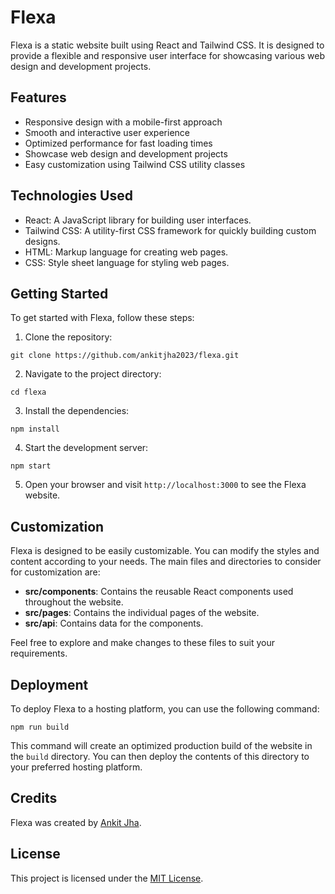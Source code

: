 # Flexa

Flexa is a static website built using React and Tailwind CSS. It is designed to provide a flexible and responsive user interface for showcasing various web design and development projects.

## Features

- Responsive design with a mobile-first approach
- Smooth and interactive user experience
- Optimized performance for fast loading times
- Showcase web design and development projects
- Easy customization using Tailwind CSS utility classes

## Technologies Used

- React: A JavaScript library for building user interfaces.
- Tailwind CSS: A utility-first CSS framework for quickly building custom designs.
- HTML: Markup language for creating web pages.
- CSS: Style sheet language for styling web pages.

## Getting Started

To get started with Flexa, follow these steps:

1. Clone the repository:

```
git clone https://github.com/ankitjha2023/flexa.git
```

2. Navigate to the project directory:

```
cd flexa
```

3. Install the dependencies:

```
npm install
```

4. Start the development server:

```
npm start
```

5. Open your browser and visit `http://localhost:3000` to see the Flexa website.

## Customization

Flexa is designed to be easily customizable. You can modify the styles and content according to your needs. The main files and directories to consider for customization are:

- **src/components**: Contains the reusable React components used throughout the website.
- **src/pages**: Contains the individual pages of the website.
- **src/api**: Contains data for the components.

Feel free to explore and make changes to these files to suit your requirements.

## Deployment

To deploy Flexa to a hosting platform, you can use the following command:

```
npm run build
```

This command will create an optimized production build of the website in the `build` directory. You can then deploy the contents of this directory to your preferred hosting platform.

## Credits

Flexa was created by [Ankit Jha](https://github.com/ankitjha2023).

## License

This project is licensed under the [MIT License](LICENSE).